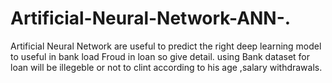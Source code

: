 # Artificial-Neural-Network-ANN-.
Artificial Neural Network  are useful to predict the right deep learning model to useful in bank load Froud  in loan so give detail.
using Bank dataset for loan will be illegeble or not to clint according to his age ,salary withdrawals.
